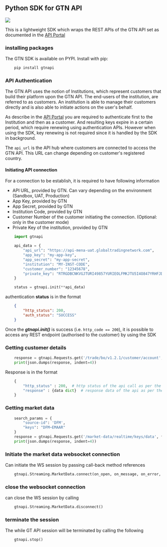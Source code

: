 ## Python SDK for GTN API
<img src="https://img.shields.io/badge/Python-3.10 -- 3.12-green"/>

This is a lightweight SDK which wraps the REST APIs of the GTN API set as documented in the [API Portal](https://developer.globaltradingnetwork.com/rest-api-reference)

### installing packages
The GTN SDK is available on PYPI. Install with pip:<br>
```bash
    pip install gtnapi
```

### API Authentication
The GTN API uses the notion of Institutions, which represent customers that build their platform upon the GTN API. 
The end-users of the institution, are referred to as customers. 
An institution is able to manage their customers directly and is also able to initiate actions on the user's behalf.

As describe in the [API Portal](https://developer.globaltradingnetwork.com/rest-api-reference) you are required to authenticate
first to the Institution and then as a customer. And resulting keys expire in a certain period, which require
renewing using authentication APIs. However when using the SDK, key renewing is not required since it is 
handled by the SDK in background.

The <code>api_url</code> is the API hub where customers are connected to access the GTN API. This URL can change depending on 
customer's registered country.

#### Initiating API connection
For a connection to be establish, it is required to have following information
  * API URL, provided by GTN. Can vary depending on the environment (Sandbox, UAT, Production)
  * App Key, provided by GTN
  * App Secret, provided by GTN
  * Institution Code, provided by GTN
  * Customer Number of the customer initiating the connection. (Optional: only in the customer mode)
  * Private Key of the institution, provided by GTN

```python
    import gtnapi

    api_data = {
        "api_url": "https://api-mena-uat.globaltradingnetwork.com",
        "app_key": "my-app-key",
        "app_secret": "my-app-secret",
        "institution": "MY-INST-CODE",
        "customer_number": "12345678",
        "private_key": "RTRGDBCNKVGJTURI49857YURIEOLFMKJTU5I4O847YRHFJDKDKVFLKTUEJFHRU"
    }

    status = gtnapi.init(**api_data)
```

authentication **status** is in the format
```json
    {
        "http_status": 200, 
        "auth_status": "SUCCESS"
    }
```
Once the _**gtnapi.init()**_ is success (i.e. <code>http_code == 200</code>), it is possible to access any REST endpoint (authorised to the customer) by using the SDK

### Getting customer details
```python
    response = gtnapi.Requests.get('/trade/bo/v1.2.1/customer/account', customerNumber="12345678")
    print(json.dumps(response, indent=4))
```
Response is in the format
```python
    {
        "http_status" : 200,  # http status of the api call as per the API documentation
        "response" : {data dict}  # response data of the api as per the API documentation
    }
```
### Getting market data
```python
    search_params = {
        "source-id": 'DFM',
        "keys": "DFM~EMAAR"
    }
    response = gtnapi.Requests.get('/market-data/realtime/keys/data', **search_params)
    print(json.dumps(response, indent=4))
``````
### Initiate the market data websocket connection
Can initiate the WS session by passing call-back method references 
```python
    gtnapi.Streaming.MarketData.connect(on_open, on_message, on_error, on_close)
```
### close the websocket connection
can close the WS session by calling
```python
    gtnapi.Streaming.MarketData.disconnect()
```
### terminate the session
The while GT API session will be terminated by calling the following
```python
    gtnapi.stop()
```